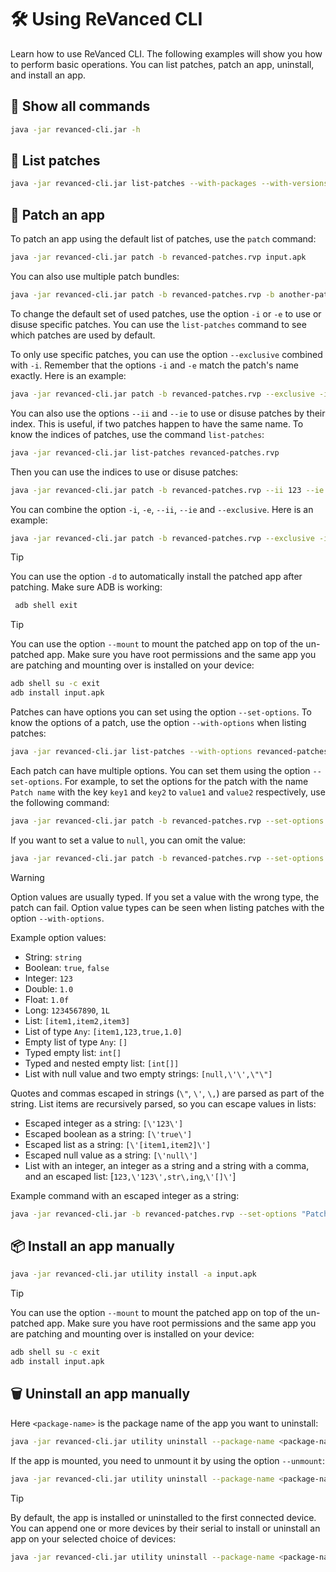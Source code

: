 # 🛠️ Using ReVanced CLI

Learn how to use ReVanced CLI.
The following examples will show you how to perform basic operations.
You can list patches, patch an app, uninstall, and install an app.

## 🚀 Show all commands

```bash
java -jar revanced-cli.jar -h
```

## 📃 List patches

```bash
java -jar revanced-cli.jar list-patches --with-packages --with-versions --with-options revanced-patches.rvp
```

## 💉 Patch an app

To patch an app using the default list of patches, use the `patch` command:

```bash
java -jar revanced-cli.jar patch -b revanced-patches.rvp input.apk
```

You can also use multiple patch bundles:

```bash
java -jar revanced-cli.jar patch -b revanced-patches.rvp -b another-patches.rvp input.apk
```

To change the default set of used patches, use the option `-i` or `-e` to use or disuse specific patches.
You can use the `list-patches` command to see which patches are used by default.

To only use specific patches, you can use the option `--exclusive` combined with `-i`.
Remember that the options `-i` and `-e` match the patch's name exactly. Here is an example:

```bash
java -jar revanced-cli.jar patch -b revanced-patches.rvp --exclusive -i "Patch name" -i "Another patch name" input.apk
```

You can also use the options `--ii` and `--ie` to use or disuse patches by their index.
This is useful, if two patches happen to have the same name.
To know the indices of patches, use the command `list-patches`:

```bash
java -jar revanced-cli.jar list-patches revanced-patches.rvp
```

Then you can use the indices to use or disuse patches:

```bash
java -jar revanced-cli.jar patch -b revanced-patches.rvp --ii 123 --ie 456 input.apk
```

You can combine the option `-i`, `-e`, `--ii`, `--ie` and `--exclusive`. Here is an example:

```bash
java -jar revanced-cli.jar patch -b revanced-patches.rvp --exclusive -i "Patch name" --ii 123 input.apk
```


> [!TIP]
> You can use the option `-d` to automatically install the patched app after patching.
> Make sure ADB is working:
>
> ```bash
>  adb shell exit
> ```


> [!TIP]
> You can use the option `--mount` to mount the patched app on top of the un-patched app.
> Make sure you have root permissions and the same app you are patching and mounting over is installed on your device:
>
> ```bash
> adb shell su -c exit
> adb install input.apk
> ```

Patches can have options you can set using the option `--set-options`.
To know the options of a patch, use the option `--with-options` when listing patches:

```bash
java -jar revanced-cli.jar list-patches --with-options revanced-patches.rvp
```

Each patch can have multiple options. You can set them using the option `--set-options`.
For example, to set the options for the patch with the name `Patch name`
with the key `key1` and `key2` to `value1` and `value2` respectively, use the following command:

```bash
java -jar revanced-cli.jar patch -b revanced-patches.rvp --set-options "Patch name" -Okey1=value1 -Okey2=value2 input.apk
```

If you want to set a value to `null`, you can omit the value:

```bash
java -jar revanced-cli.jar patch -b revanced-patches.rvp --set-options "Patch name" -Okey1 input.apk
```

> [!WARNING]
> Option values are usually typed. If you set a value with the wrong type, the patch can fail.
> Option value types can be seen when listing patches with the option `--with-options`.
> 
> Example option values:
>
> - String: `string`
> - Boolean: `true`, `false`
> - Integer: `123`
> - Double: `1.0`
> - Float: `1.0f`
> - Long: `1234567890`, `1L`
> - List: `[item1,item2,item3]`
> - List of type `Any`: `[item1,123,true,1.0]`
> - Empty list of type `Any`: `[]`
> - Typed empty list: `int[]`
> - Typed and nested empty list: `[int[]]`
> - List with null value and two empty strings: `[null,\'\',\"\"]`
>
> Quotes and commas escaped in strings (`\"`, `\'`, `\,`) are parsed as part of the string.
> List items are recursively parsed, so you can escape values in lists:
> 
> - Escaped integer as a string: `[\'123\']`
> - Escaped boolean as a string: `[\'true\']`
> - Escaped list as a string: `[\'[item1,item2]\']`
> - Escaped null value as a string: `[\'null\']`
> - List with an integer, an integer as a string and a string with a comma, and an escaped list: [`123,\'123\',str\,ing`,`\'[]\'`]
> 
> Example command with an escaped integer as a string:
> 
> ```bash
> java -jar revanced-cli.jar -b revanced-patches.rvp --set-options "Patch name" -OstringKey=\'1\' input.apk
> ```
## 📦 Install an app manually 

```bash
java -jar revanced-cli.jar utility install -a input.apk
```

> [!TIP]
> You can use the option `--mount` to mount the patched app on top of the un-patched app.
> Make sure you have root permissions and the same app you are patching and mounting over is installed on your device:
>
> ```bash
> adb shell su -c exit
> adb install input.apk
> ```

## 🗑️ Uninstall an app manually

Here `<package-name>` is the package name of the app you want to uninstall:

```bash
java -jar revanced-cli.jar utility uninstall --package-name <package-name>
```

If the app is mounted, you need to unmount it by using the option `--unmount`:

```bash
java -jar revanced-cli.jar utility uninstall --package-name <package-name> --unmount
```

> [!TIP]
> By default, the app is installed or uninstalled to the first connected device.
> You can append one or more devices by their serial to install or uninstall an app on your selected choice of devices:
>
> ```bash
> java -jar revanced-cli.jar utility uninstall --package-name <package-name> [<device-serial> ...]
> ```
